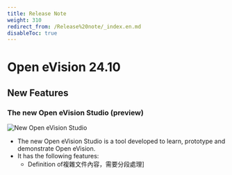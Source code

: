 ```yaml
---
title: Release Note
weight: 310
redirect_from: /Release%20note/_index.en.md
disableToc: true
---
```


# Open eVision 24.10

## New Features

### The new Open eVision Studio (preview)
![New Open eVision Studio](https://documentation.euresys.com/Products/OPEN_EVISION/OPEN_EVISION/en-us/Content/Resources/Images/02_What_s_New/RN2410_New_Open_eVision_Studio_thumb_200_0.png)

- The new Open eVision Studio is a tool developed to learn, prototype and demonstrate Open eVision.
- It has the following features:
  - Definition of複雜文件內容，需要分段處理]